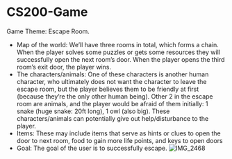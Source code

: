 # CS200-Game
Game Theme: Escape Room.

- Map of the world: We’ll have three rooms in total, which forms a chain. When the player solves some puzzles or gets some resources they will successfully open the next room’s door. When the player opens the third room’s exit door, the player wins. 
- The characters/animals: One of these characters is another human character, who ultimately does not want the character to leave the escape room, but the player believes them to be friendly at first (because they’re the only other human being). Other 2 in the escape room are animals, and the player would be afraid of them initially: 1 snake (huge snake: 20ft long), 1 owl (also big). These characters/animals can potentially give out help/disturbance to the player.
- Items: These may include items that serve as hints or clues to open the door to next room, food to gain more life points, and keys to open doors
- Goal: The goal of the user is to successfully escape.
![IMG_2468](https://github.com/user-attachments/assets/bbe89a04-56db-4298-b069-da1287761399)
